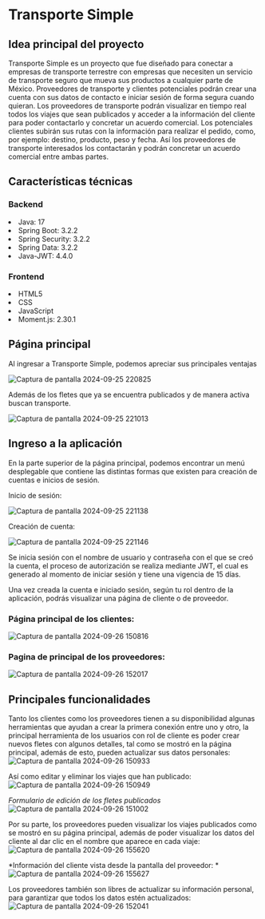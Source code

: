 # Transporte Simple

## Idea principal del proyecto
Transporte Simple es un proyecto que fue diseñado para conectar a empresas de transporte terrestre con empresas que necesiten un servicio de transporte seguro que mueva sus productos a cualquier parte de México.
Proveedores de transporte y clientes potenciales podrán crear una cuenta con sus datos de contacto e iniciar sesión de forma segura cuando quieran. Los proveedores de transporte podrán visualizar en tiempo real todos los viajes que sean publicados y acceder a la información del cliente para poder contactarlo y concretar un acuerdo comercial.
Los potenciales clientes subirán sus rutas con la información para realizar el pedido, como, por ejemplo: destino, producto, peso y fecha. Así los proveedores de transporte interesados los contactarán y podrán concretar un acuerdo comercial entre ambas partes.

## Características técnicas

<h3>Backend </h3>
<li>Java: 17</li>
<li>Spring Boot: 3.2.2</li>
<li>Spring Security: 3.2.2</li>
<li>Spring Data: 3.2.2</li>
<li>Java-JWT: 4.4.0</li>

<h3>Frontend</h3>
<li>HTML5</li>
<li>CSS</li>
<li>JavaScript</li>
<li>Moment.js: 2.30.1</li>

## Página principal
Al ingresar a Transporte Simple, podemos apreciar sus principales ventajas

![Captura de pantalla 2024-09-25 220825](https://github.com/user-attachments/assets/dab2697c-320d-4fd4-88a0-d50f9caee95a)


Además de los fletes que ya se encuentra publicados y de manera activa buscan transporte.

![Captura de pantalla 2024-09-25 221013](https://github.com/user-attachments/assets/445f2264-3a6f-421e-8131-a704c5129cc7)


## Ingreso a la aplicación
En la parte superior de la página principal, podemos encontrar un menú desplegable que contiene las distintas formas que existen para creación de cuentas e inicios de sesión.

Inicio de sesión: 

![Captura de pantalla 2024-09-25 221138](https://github.com/user-attachments/assets/63fa0336-c13c-4b76-970e-e1994c4ad182)

Creación de cuenta:

![Captura de pantalla 2024-09-25 221146](https://github.com/user-attachments/assets/1f4e67d3-47bf-42e9-b24b-5b62e8095639)

Se inicia sesión con el nombre de usuario y contraseña con el que se creó la cuenta, el proceso de autorización se realiza mediante JWT, el cual es generado al momento de iniciar sesión y tiene una vigencia de 15 días.

Una vez creada la cuenta e iniciado sesión, según tu rol dentro de la aplicación, podrás visualizar una página de cliente o de proveedor.

### Página principal de los clientes:
![Captura de pantalla 2024-09-26 150816](https://github.com/user-attachments/assets/ffc9ba06-a1be-49db-b6a5-f46416af947f)


### Pagina de principal de los proveedores:
![Captura de pantalla 2024-09-26 152017](https://github.com/user-attachments/assets/d664b754-0e2c-4dd2-9d93-b41022b6059b)

## Principales funcionalidades

Tanto los clientes como los proveedores tienen a su disponibilidad algunas herramientas que ayudan a crear la primera conexión entre uno y otro, la principal herramienta de los usuarios con rol de cliente es poder crear nuevos fletes con algunos detalles, tal como se mostró en la página principal, además de esto, pueden actualizar sus datos personales:
![Captura de pantalla 2024-09-26 150933](https://github.com/user-attachments/assets/e348c8b0-5d13-47de-bd70-50ed34b88a56)

Así como editar y eliminar los viajes que han publicado:
![Captura de pantalla 2024-09-26 150949](https://github.com/user-attachments/assets/56d4ba29-7fbf-4446-946d-5f1b7aad96f8)

*Formulario de edición de los fletes publicados*
![Captura de pantalla 2024-09-26 151002](https://github.com/user-attachments/assets/18e26a9f-919f-4876-9b5b-1ae12fcf9421)


Por su parte, los proveedores pueden visualizar los viajes publicados como se mostró en su página principal, además de poder visualizar los datos del cliente al dar clic en el nombre que aparece en cada viaje:
![Captura de pantalla 2024-09-26 155620](https://github.com/user-attachments/assets/f480cbca-a378-456b-9008-56ccbe7eb099)

*Información del cliente vista desde la pantalla del proveedor: *
![Captura de pantalla 2024-09-26 155627](https://github.com/user-attachments/assets/725f691f-378d-4f53-b860-d50afb90d9e3)

Los proveedores también son libres de actualizar su información personal, para garantizar que todos los datos estén actualizados:
![Captura de pantalla 2024-09-26 152041](https://github.com/user-attachments/assets/b810cada-2e2f-4195-b656-a9f41ca553a7)

